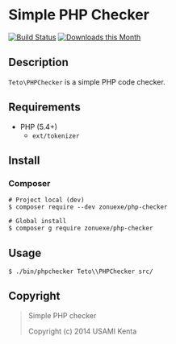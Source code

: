 Simple PHP Checker
==================

[![Build Status](https://travis-ci.org/zonuexe/php-php-checker.svg?branch=master)](https://travis-ci.org/zonuexe/php-php-checker)
[![Downloads this Month](https://img.shields.io/packagist/dm/zonuexe/php-checker.svg)](https://packagist.org/packages/zonuexe/php-checker)

Description
-----------

`Teto\PHPChecker` is a simple PHP code checker.

Requirements
------------

* PHP (5.4+)
  * `ext/tokenizer`

Install
-------

### Composer

```
# Project local (dev)
$ composer require --dev zonuexe/php-checker

# Global install
$ composer g require zonuexe/php-checker
```

Usage
-----

```
$ ./bin/phpchecker Teto\\PHPChecker src/
```

Copyright
---------

> Simple PHP checker
>
> Copyright (c) 2014 USAMI Kenta
